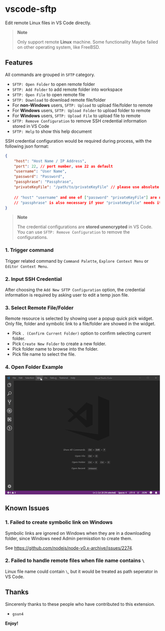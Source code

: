 # vscode-sftp

Edit remote Linux files in VS Code directly.

> **Note**
>
> Only support remote **Linux** machine. Some functionality Maybe failed on other operating system, like FreeBSD.

## Features

All commands are grouped in `SFTP` category.

* `SFTP: Open Folder` to open remote folder
* `SFTP: Add Folder` to add remote folder into workspace
* `SFTP: Open File` to open remote file
* `SFTP: Download` to download remote file/folder
* For **non-Windows** users, `SFTP: Upload` to upload file/folder to remote
* For **Windows** users, `SFTP: Upload Folder` to upload folder to remote
* For **Windows** users, `SFTP: Upload File` to upload file to remote
* `SFTP: Remove Configuration` to remove SSH credential information stored in VS Code
* `SFTP: Help` to show this help document

SSH credential configuration would be required during process, with the following json format:

```json
{
    "host": "Host Name / IP Address",
    "port": 22, // port number, use 22 as default
    "username": "User Name",
    "password": "Password",
    "passphrase": "Passphrase",
    "privateKeyFile": "/path/to/privateKeyFile" // please use absolute path

    // "host" "username" and one of ["password" "privateKeyFile"] are necessary.
    // "passphrase" is also necessary if your "privateKeyFile" needs it.
}
```

> **Note**
>
> The credential configurations are **stored unencrypted** in VS Code. You can use `SFTP: Remove Configuration` to remove the configurations.

### 1. Trigger command

Trigger related command by `Command Palette`, `Explore Context Menu` or `Editor Context Menu`.

### 2. Input SSH Credential

After choosing the `Add New SFTP Configuration` option, the credential information is required by asking user to edit a temp json file.

### 3. Select Remote File/Folder

Remote resource is selected by showing user a popup quick pick widget. Only file, folder and symbolic link to a file/folder are showed in the widget.

* Pick `. (Confirm Current Folder)` option to confirm selecting current folder.
* Pick `Create New Folder` to create a new folder.
* Pick folder name to browse into the folder.
* Pick file name to select the file.

### 4. Open Folder Example

![Open Folder][1]

## Known Issues

### 1. Failed to create symbolic link on Windows

Symbolic links are ignored on Windows when they are in a downloading folder, since Windows need Admin permisstion to create them.

See https://github.com/nodejs/node-v0.x-archive/issues/2274.

### 2. Failed to handle remote files when file name contains `\`

Linux file name could contain `\`, but it would be treated as path seperator in VS Code.

## Thanks

Sincerenly thanks to these people who have contributed to this extension.

* `gsun4`

**Enjoy!**

[1]: https://raw.githubusercontent.com/suntobright/vscode-sftp/master/media/OpenFolder.gif
